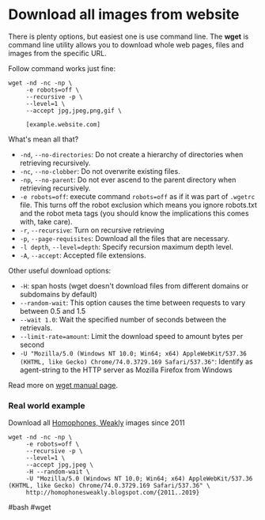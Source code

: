 # Download all images from website

There is plenty options, but easiest one is use command line. The **wget** is command line utility allows you to download whole web pages, files and images from the specific URL.

Follow command works just fine: 

```shell
wget -nd -nc -np \
     -e robots=off \
     --recursive -p \
     --level=1 \
     --accept jpg,jpeg,png,gif \
     
     [example.website.com]
```

What's mean all that?

* `-nd`, `--no-directories`: Do not create a hierarchy of directories when retrieving recursively.
* `-nc`, `--no-clobber`: Do not overwrite existing files.
* `-np`, `--no-parent`: Do not ever ascend to the parent directory when retrieving recursively.
* `-e robots=off`: execute command `robots=off` as if it was part of
   `.wgetrc` file. This turns off the robot exclusion which means you ignore
   robots.txt and the robot meta tags (you should know the implications this comes with, take care).
* `-r`, `--recursive`: Turn on recursive retrieving
* `-p`, `--page-requisites`: Download all the files that are necessary.
* `-l depth`, `--level=depth`: Specify recursion maximum depth level.
* `-A`, `--accept`: Accepted file extensions.

Other useful download options:

* `-H`: span hosts (wget doesn't download files from different domains or subdomains by default)
* `--random-wait`: This option causes the time between requests to vary between 0.5 and 1.5
* `--wait 1.0`: Wait the specified number of seconds between the retrievals.
* `--limit-rate=amount`: Limit the download speed to amount bytes per second
* `-U "Mozilla/5.0 (Windows NT 10.0; Win64; x64) AppleWebKit/537.36 (KHTML, like Gecko) Chrome/74.0.3729.169 Safari/537.36"`: Identify as agent-string to the HTTP server as Mozilla Firefox from Windows

Read more on [wget manual page](https://www.gnu.org/software/wget/manual/wget.html). 

### Real world example

Download all [Homophones, Weakly](http://homophonesweakly.blogspot.com/) images since 2011

```shell
wget -nd -nc -np \
     -e robots=off \
     --recursive -p \
     --level=1 \
     --accept jpg,jpeg \
     -H --random-wait \
     -U "Mozilla/5.0 (Windows NT 10.0; Win64; x64) AppleWebKit/537.36 (KHTML, like Gecko) Chrome/74.0.3729.169 Safari/537.36" \
     http://homophonesweakly.blogspot.com/{2011..2019}
```

#bash #wget